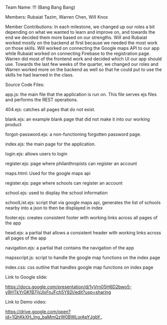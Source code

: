 Team Name: !!! (Bang Bang Bang)

Members: Rubaiat Tazim, Warren Chen, Will Knox

Member Contributions: In each milestone, we changed up our roles a bit depending on what we wanted to learn and improve on, and towards the end we decided them more based on our strengths. Will and Rubaiat worked mostly on the backend at first because we needed the most work on those skills. Will worked on connecting the Google maps API to our app while Rubaiat worked on connecting Firebase to the registration page. Warren did most of the frontend work and decided which UI our app should use. Towards the last few weeks of the quarter, we changed our roles and Warren worked more on the backend as well so that he could put to use the skills he had learned in the class.

Source Code Files:

app.js: the main file that the application is run on. This file serves ejs files 
        and performs the REST operations.

404.ejs: catches all pages that do not exist.

blank.ejs: an example blank page that did not make it into our working product

forgot-password.ejs: a non-functioning forgotten password page.

index.ejs: the main page for the application. 

login.ejs: allows users to login

register.ejs: page where philanthropists can register an account 

maps.html: Used for the google maps api

register.ejs: page where schools can register an account 

school.ejs: used to display the school information

schoolList.ejs: script that via google maps api, generates the list of schools nearby into a json to then be displayed in index

footer.ejs: creates consistent footer with working links across all pages of the app

head.ejs: a partial that allows a consistent header with working links across all pages of the app

navigation.ejs: a partial that contains the navigation of the app

mapsscript.js: script to handle the google map functions on the index page

index.css: css outline that handles google map functions on index page


Link to Google slide:

https://docs.google.com/presentation/d/1yVrn05H6D2bwo5-y9HTkYrGKfB7jVJlxFnJFch5Y82I/edit?usp=sharing


Link to Demo video:

https://drive.google.com/open?id=1QhKkXH_Ing_baMmQzW0BWLorApYJgbY_
